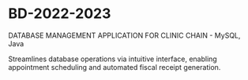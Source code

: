# BD-2022-2023
DATABASE MANAGEMENT APPLICATION FOR CLINIC CHAIN - MySQL, Java

Streamlines database operations via intuitive interface, enabling appointment scheduling and automated fiscal receipt generation.
